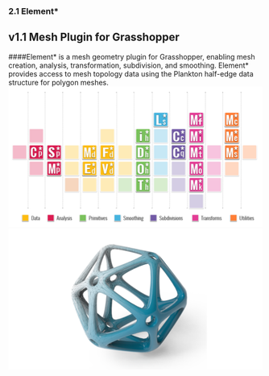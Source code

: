 ### 2.1 Element* 
## v1.1 Mesh Plugin for Grasshopper
####Element\* is a mesh geometry plugin for Grasshopper, enabling mesh creation, analysis, transformation, subdivision, and smoothing. Element* provides access to mesh topology data using the Plankton half-edge data structure for polygon meshes.
![IMAGE](images/Element_Icons_Cover.png)
![IMAGE](images/Element_Cover.png)

